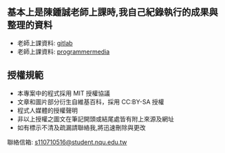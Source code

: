 ## 基本上是陳鍾誠老師上課時,我自己紀錄執行的成果與整理的資料  
* 老師上課資料: [gitlab](https://gitlab.com/ccc109/ai) 
* 老師上課資料: [programmermedia](http://programmermedia.org/root/%E9%99%B3%E9%8D%BE%E8%AA%A0/%E8%AA%B2%E7%A8%8B/%E4%BA%BA%E5%B7%A5%E6%99%BA%E6%85%A7/)

## 授權規範
* 本專案中的程式採用 MIT 授權協議
* 文章和圖片部分衍生自維基百科，採用 CC:BY-SA 授權
* 程式人媒體的授權聲明
* 非以上授權之圖文在筆記開頭或結尾處皆有附上來源及網址
* 如有標示不清及疏漏請聯絡我,將迅速刪除與更改

聯絡信箱:
s110710516@student.nqu.edu.tw